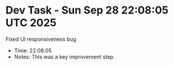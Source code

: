 # Dev Task - Sun Sep 28 22:08:05 UTC 2025
Fixed UI responsiveness bug
- Time: 22:08:05
- Notes: This was a key improvement step.
